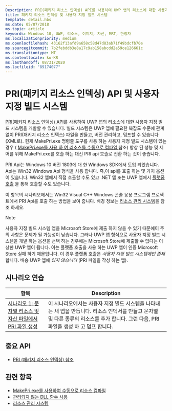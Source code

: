 ```yaml
---
Description: PRI(패키지 리소스 인덱싱) API를 사용하여 UWP 앱의 리소스에 대한 사용자 지정 빌드 시스템을 개발할 수 있습니다. 빌드 시스템은 UWP 앱에 필요한 복잡도 수준에 상관없이 PRI 파일을 만들고 버전화하고 덤프할 수 있습니다.
title: 패키지 리소스 인덱싱 및 사용자 지정 빌드 시스템
template: detail.hbs
ms.date: 05/07/2018
ms.topic: article
keywords: Windows 10, UWP, 리소스, 이미지, 자산, MRT, 한정자
ms.localizationpriority: medium
ms.openlocfilehash: 43162f13afd9a658c58d47d83ab71f49bdcfb70e
ms.sourcegitcommit: 7b2febddb3e8a17c9ab158abcdd2a59ce126661c
ms.translationtype: MT
ms.contentlocale: ko-KR
ms.lasthandoff: 08/31/2020
ms.locfileid: "89174077"
---
```

# <a name="package-resource-indexing-pri-apis-and-custom-build-systems"></a>PRI(패키지 리소스 인덱싱) API 및 사용자 지정 빌드 시스템
[PRI(패키지 리소스 인덱싱) API](/windows/desktop/menurc/pri-indexing-reference)를 사용하여 UWP 앱의 리소스에 대한 사용자 지정 빌드 시스템을 개발할 수 있습니다. 빌드 시스템은 UWP 앱에 필요한 복잡도 수준에 관계없이 PRI(패키지 리소스 인덱스) 파일을 만들고, 버전 관리하고, 덤프할 수 있습니다(XML로). 현재 MakePri.exe 명령줄 도구를 사용 하는 사용자 지정 빌드 시스템이 있는 경우 ( [MakePri.exe를 사용 하 여 리소스를 수동으로 컴파일 ](makepri-exe-command-options.md)참조) 향상 된 성능 및 제어를 위해 MakePri.exe를 호출 하는 대신 PRI api 호출로 전환 하는 것이 좋습니다.

PRI Api는 Windows 10 버전 1803에 대 한 Windows SDK에서 도입 되었습니다. Api는 Win32 Windows Api 형식을 사용 합니다. 즉,이 api를 호출 하는 몇 가지 옵션이 있습니다. Win32 앱에서 직접 호출할 수도 있고 .NET 앱 또는 UWP 앱에서 [플랫폼 호출](/dotnet/framework/interop/consuming-unmanaged-dll-functions?branch=live) 을 통해 호출할 수도 있습니다.

이 항목의 시나리오에서는 Win32 Visual C++ Windows 콘솔 응용 프로그램 프로젝트에서 PRI Api를 호출 하는 방법을 보여 줍니다. 배경 정보는 [리소스 관리 시스템](resource-management-system.md)을 참조 하세요.

> [!NOTE]
> 사용자 지정 빌드 시스템 앱을 Microsoft Store에 제출 하지 않을 수 있기 때문에이 주의 사항은 문제가 될 가능성이 낮습니다. 그러나 UWP 앱 형식으로 사용자 지정 빌드 시스템을 개발 하는 옵션을 선택 하는 경우에는 Microsoft Store에 제출할 수 없다는 이상한 UWP 앱이 됩니다. 이는 플랫폼 호출을 사용 하는 UWP 앱이 인증 Microsoft Store 실패 하기 때문입니다. 이 경우 플랫폼 호출은 *사용자 지정 빌드 시스템에만 존재*합니다. 배송 UWP 앱에 *있지 않습니다* (PRI 파일을 작성 하는 앱).

## <a name="scenario-walkthroughs"></a>시나리오 연습
|항목|Description|
|-|-|
|[시나리오 1: 문자열 리소스 및 자산 파일에서 PRI 파일 생성](pri-apis-scenario-1.md)|이 시나리오에서는 사용자 지정 빌드 시스템을 나타내는 새 앱을 만듭니다. 리소스 인덱서를 만들고 문자열 및 다른 종류의 리소스를 추가 합니다. 그런 다음, PRI 파일을 생성 하 고 덤프 합니다.|

## <a name="important-apis"></a>중요 API
* [PRI (패키지 리소스 인덱싱) 참조](/windows/desktop/menurc/pri-indexing-reference)

## <a name="related-topics"></a>관련 항목
* [MakePri.exe를 사용하여 수동으로 리소스 컴파일](makepri-exe-command-options.md)
* [관리되지 않는 DLL 함수 사용](/dotnet/framework/interop/consuming-unmanaged-dll-functions?branch=live)
* [리소스 관리 시스템](resource-management-system.md)